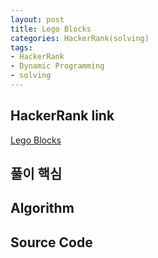 ```yaml
---
layout: post
title: Lego Blocks
categories: HackerRank(solving)
tags: 
- HackerRank
- Dynamic Programming
- solving
---
```


## **HackerRank link**
[Lego Blocks](https://www.hackerrank.com/challenges/lego-blocks/problem)


## **풀이 핵심**



## **Algorithm**

## **Source Code**
```java

```